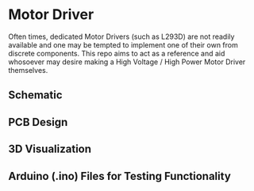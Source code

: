 # Motor Driver
Often times, dedicated Motor Drivers (such as L293D) are not readily available and one may be tempted to implement one of their own from discrete components. This repo aims to act as a reference and aid whosoever may desire making a High Voltage / High Power Motor Driver themselves.
## Schematic

## PCB Design

## 3D Visualization

## Arduino (.ino) Files for Testing Functionality
